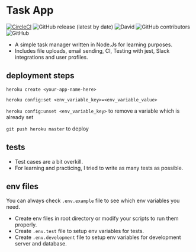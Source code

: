 # Task App
[![CircleCI](https://circleci.com/gh/canyener/task-app/tree/master.svg?style=svg&circle-token=7c43c72eec616a743ff4aab417d38c6f37e968b1)](https://circleci.com/gh/canyener/task-app/tree/master)
![GitHub release (latest by date)](https://img.shields.io/github/v/release/canyener/task-app?label=latest-release)
![David](https://img.shields.io/david/canyener/task-app)
![GitHub contributors](https://img.shields.io/github/contributors/canyener/task-app)
![GitHub](https://img.shields.io/github/license/canyener/task-app)

- A simple task manager written in Node.Js for learning purposes.
- Includes file uploads, email sending, CI, Testing with jest, Slack integrations and user profiles.

## deployment steps
```heroku create <your-app-name-here>```

```heroku config:set <env_variable_key>=<env_variable_value>```

```heroku config:unset <env_variable_key>``` to remove a variable which is already set

```git push heroku master``` to deploy 

## tests
- Test cases are a bit overkill.
- For learning and practicing, I tried to write as many tests as possible.

## env files

You can always check `.env.example` file to see which env variables you need.
- Create env files in root directory or modify your scripts to run them properly.
- Create `.env.test` file to setup env variables for tests.
- Create `.env.development` file to setup env variables for development server and database.
